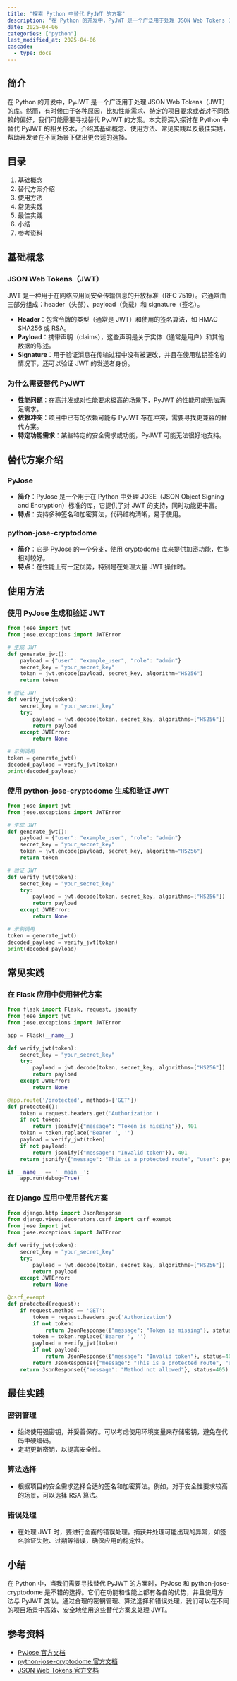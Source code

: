 ```yaml
---
title: "探索 Python 中替代 PyJWT 的方案"
description: "在 Python 的开发中，PyJWT 是一个广泛用于处理 JSON Web Tokens（JWT）的库。然而，有时候由于各种原因，比如性能需求、特定的项目要求或者对不同依赖的偏好，我们可能需要寻找替代 PyJWT 的方案。本文将深入探讨在 Python 中替代 PyJWT 的相关技术，介绍其基础概念、使用方法、常见实践以及最佳实践，帮助开发者在不同场景下做出更合适的选择。"
date: 2025-04-06
categories: ["python"]
last_modified_at: 2025-04-06
cascade:
  - type: docs
---
```



## 简介
在 Python 的开发中，PyJWT 是一个广泛用于处理 JSON Web Tokens（JWT）的库。然而，有时候由于各种原因，比如性能需求、特定的项目要求或者对不同依赖的偏好，我们可能需要寻找替代 PyJWT 的方案。本文将深入探讨在 Python 中替代 PyJWT 的相关技术，介绍其基础概念、使用方法、常见实践以及最佳实践，帮助开发者在不同场景下做出更合适的选择。

<!-- more -->
## 目录
1. 基础概念
2. 替代方案介绍
3. 使用方法
4. 常见实践
5. 最佳实践
6. 小结
7. 参考资料

## 基础概念
### JSON Web Tokens（JWT）
JWT 是一种用于在网络应用间安全传输信息的开放标准（RFC 7519）。它通常由三部分组成：header（头部）、payload（负载）和 signature（签名）。
 - **Header**：包含令牌的类型（通常是 JWT）和使用的签名算法，如 HMAC SHA256 或 RSA。
 - **Payload**：携带声明（claims），这些声明是关于实体（通常是用户）和其他数据的陈述。
 - **Signature**：用于验证消息在传输过程中没有被更改，并且在使用私钥签名的情况下，还可以验证 JWT 的发送者身份。

### 为什么需要替代 PyJWT
 - **性能问题**：在高并发或对性能要求极高的场景下，PyJWT 的性能可能无法满足需求。
 - **依赖冲突**：项目中已有的依赖可能与 PyJWT 存在冲突，需要寻找更兼容的替代方案。
 - **特定功能需求**：某些特定的安全需求或功能，PyJWT 可能无法很好地支持。

## 替代方案介绍
### PyJose
 - **简介**：PyJose 是一个用于在 Python 中处理 JOSE（JSON Object Signing and Encryption）标准的库，它提供了对 JWT 的支持，同时功能更丰富。
 - **特点**：支持多种签名和加密算法，代码结构清晰，易于使用。

### python-jose-cryptodome
 - **简介**：它是 PyJose 的一个分支，使用 cryptodome 库来提供加密功能，性能相对较好。
 - **特点**：在性能上有一定优势，特别是在处理大量 JWT 操作时。

## 使用方法
### 使用 PyJose 生成和验证 JWT
```python
from jose import jwt
from jose.exceptions import JWTError

# 生成 JWT
def generate_jwt():
    payload = {"user": "example_user", "role": "admin"}
    secret_key = "your_secret_key"
    token = jwt.encode(payload, secret_key, algorithm="HS256")
    return token

# 验证 JWT
def verify_jwt(token):
    secret_key = "your_secret_key"
    try:
        payload = jwt.decode(token, secret_key, algorithms=["HS256"])
        return payload
    except JWTError:
        return None

# 示例调用
token = generate_jwt()
decoded_payload = verify_jwt(token)
print(decoded_payload)
```

### 使用 python-jose-cryptodome 生成和验证 JWT
```python
from jose import jwt
from jose.exceptions import JWTError

# 生成 JWT
def generate_jwt():
    payload = {"user": "example_user", "role": "admin"}
    secret_key = "your_secret_key"
    token = jwt.encode(payload, secret_key, algorithm="HS256")
    return token

# 验证 JWT
def verify_jwt(token):
    secret_key = "your_secret_key"
    try:
        payload = jwt.decode(token, secret_key, algorithms=["HS256"])
        return payload
    except JWTError:
        return None

# 示例调用
token = generate_jwt()
decoded_payload = verify_jwt(token)
print(decoded_payload)
```

## 常见实践
### 在 Flask 应用中使用替代方案
```python
from flask import Flask, request, jsonify
from jose import jwt
from jose.exceptions import JWTError

app = Flask(__name__)

def verify_jwt(token):
    secret_key = "your_secret_key"
    try:
        payload = jwt.decode(token, secret_key, algorithms=["HS256"])
        return payload
    except JWTError:
        return None

@app.route('/protected', methods=['GET'])
def protected():
    token = request.headers.get('Authorization')
    if not token:
        return jsonify({"message": "Token is missing"}), 401
    token = token.replace('Bearer ', '')
    payload = verify_jwt(token)
    if not payload:
        return jsonify({"message": "Invalid token"}), 401
    return jsonify({"message": "This is a protected route", "user": payload.get('user')})

if __name__ == '__main__':
    app.run(debug=True)
```

### 在 Django 应用中使用替代方案
```python
from django.http import JsonResponse
from django.views.decorators.csrf import csrf_exempt
from jose import jwt
from jose.exceptions import JWTError

def verify_jwt(token):
    secret_key = "your_secret_key"
    try:
        payload = jwt.decode(token, secret_key, algorithms=["HS256"])
        return payload
    except JWTError:
        return None

@csrf_exempt
def protected(request):
    if request.method == 'GET':
        token = request.headers.get('Authorization')
        if not token:
            return JsonResponse({"message": "Token is missing"}, status=401)
        token = token.replace('Bearer ', '')
        payload = verify_jwt(token)
        if not payload:
            return JsonResponse({"message": "Invalid token"}, status=401)
        return JsonResponse({"message": "This is a protected route", "user": payload.get('user')})
    return JsonResponse({"message": "Method not allowed"}, status=405)
```

## 最佳实践
### 密钥管理
 - 始终使用强密钥，并妥善保存。可以考虑使用环境变量来存储密钥，避免在代码中硬编码。
 - 定期更新密钥，以提高安全性。

### 算法选择
 - 根据项目的安全需求选择合适的签名和加密算法。例如，对于安全性要求较高的场景，可以选择 RSA 算法。

### 错误处理
 - 在处理 JWT 时，要进行全面的错误处理。捕获并处理可能出现的异常，如签名验证失败、过期等错误，确保应用的稳定性。

## 小结
在 Python 中，当我们需要寻找替代 PyJWT 的方案时，PyJose 和 python-jose-cryptodome 是不错的选择。它们在功能和性能上都有各自的优势，并且使用方法与 PyJWT 类似。通过合理的密钥管理、算法选择和错误处理，我们可以在不同的项目场景中高效、安全地使用这些替代方案来处理 JWT。

## 参考资料
 - [PyJose 官方文档](https://python-jose.readthedocs.io/en/latest/)
 - [python-jose-cryptodome 官方文档](https://github.com/mpdavis/python-jose-cryptodome)
 - [JSON Web Tokens 官方文档](https://jwt.io/introduction)
